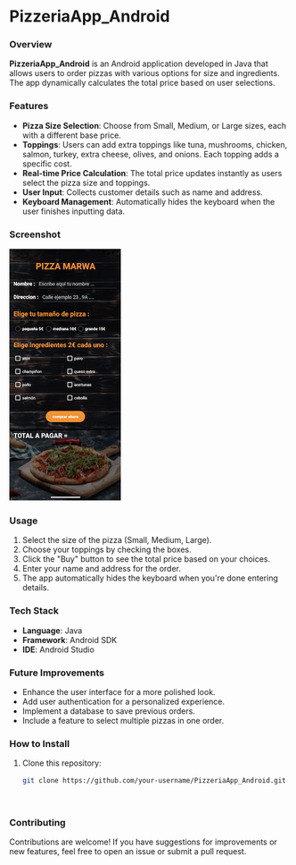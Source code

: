 # PizzeriaApp_Android

### Overview
**PizzeriaApp_Android** is an Android application developed in Java that allows users to order pizzas with various options for size and ingredients. The app dynamically calculates the total price based on user selections.

### Features
- **Pizza Size Selection**: Choose from Small, Medium, or Large sizes, each with a different base price.
- **Toppings**: Users can add extra toppings like tuna, mushrooms, chicken, salmon, turkey, extra cheese, olives, and onions. Each topping adds a specific cost.
- **Real-time Price Calculation**: The total price updates instantly as users select the pizza size and toppings.
- **User Input**: Collects customer details such as name and address.
- **Keyboard Management**: Automatically hides the keyboard when the user finishes inputting data.

### Screenshot

![Pizzeria Screenshot](https://github.com/marouaEzzaki/PizzeriaApp_Android/blob/main/pizzeria-app-screenshot.png)


### Usage
1. Select the size of the pizza (Small, Medium, Large).
2. Choose your toppings by checking the boxes.
3. Click the "Buy" button to see the total price based on your choices.
4. Enter your name and address for the order.
5. The app automatically hides the keyboard when you're done entering details.

### Tech Stack
- **Language**: Java
- **Framework**: Android SDK
- **IDE**: Android Studio

### Future Improvements
- Enhance the user interface for a more polished look.
- Add user authentication for a personalized experience.
- Implement a database to save previous orders.
- Include a feature to select multiple pizzas in one order.



### How to Install
1. Clone this repository:  
   ```bash
   git clone https://github.com/your-username/PizzeriaApp_Android.git




### Contributing
Contributions are welcome! If you have suggestions for improvements or new features, feel free to open an issue or submit a pull request.
